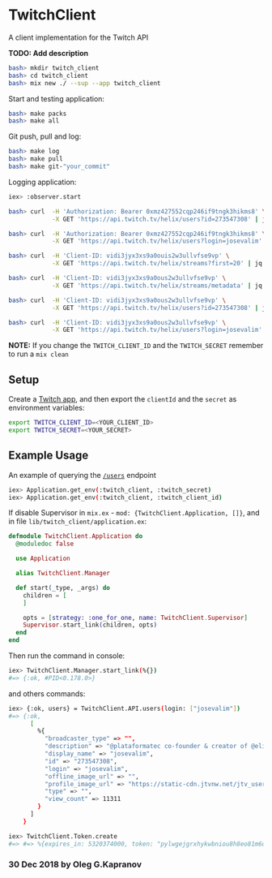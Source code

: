 # TwitchClient

A client implementation for the Twitch API

**TODO: Add description**

```bash
bash> mkdir twitch_client
bash> cd twitch_client
bash> mix new ./ --sup --app twitch_client
```
Start and testing application:

```bash
bash> make packs
bash> make all
```
Git push, pull and log:

```bash
bash> make log
bash> make pull
bash> make git-"your_commit"
```
Logging application:

```bash
iex> :observer.start
```

```bash
bash> curl  -H 'Authorization: Bearer 0xmz427552cqp246if9tngk3hikms8' \
            -X GET 'https://api.twitch.tv/helix/users?id=273547308' | jq .

bash> curl  -H 'Authorization: Bearer 0xmz427552cqp246if9tngk3hikms8' \
            -X GET 'https://api.twitch.tv/helix/users?login=josevalim' | jq .

bash> curl  -H 'Client-ID: vidi3jyx3xs9a0ouis2w3ullvfse9vp' \
            -X GET 'https://api.twitch.tv/helix/streams?first=20' | jq .

bash> curl  -H 'Client-ID: vidi3jyx3xs9a0ous2w3ullvfse9vp' \
            -X GET 'https://api.twitch.tv/helix/streams/metadata' | jq .

bash> curl  -H 'Client-ID: vidi3jyx3xs9a0ous2w3ullvfse9vp' \
            -X GET 'https://api.twitch.tv/helix/users?id=273547308' | jq .

bash> curl  -H 'Client-ID: vidi3jyx3xs9a0ous2w3ullvfse9vp' \
            -X GET 'https://api.twitch.tv/helix/users?login=josevalim' | jq .
```

**NOTE:** If you change the `TWITCH_CLIENT_ID` and the `TWITCH_SECRET` remember to run a `mix clean`

## Setup

Create a [Twitch app](https://dev.twitch.tv/dashboard/apps/create), and
then export the `clientId` and the `secret` as environment variables:

```bash
export TWITCH_CLIENT_ID=<YOUR_CLIENT_ID>
export TWITCH_SECRET=<YOUR_SECRET>
```

## Example Usage

An example of querying the
[`/users`](https://dev.twitch.tv/docs/api/reference/#get-users) endpoint

```bash
iex> Application.get_env(:twitch_client, :twitch_secret)
iex> Application.get_env(:twitch_client, :twitch_client_id)
```

If disable Supervisor in `mix.ex` - `mod: {TwitchClient.Application, []}`,
and in file `lib/twitch_client/application.ex`:

```elixir
defmodule TwitchClient.Application do
  @moduledoc false

  use Application

  alias TwitchClient.Manager

  def start(_type, _args) do
    children = [
    ]

    opts = [strategy: :one_for_one, name: TwitchClient.Supervisor]
    Supervisor.start_link(children, opts)
  end
end
```
Then run the command in console:

```bash
iex> TwitchClient.Manager.start_link(%{})
#=> {:ok, #PID<0.178.0>}
```
and others commands:

```bash
iex> {:ok, users} = TwitchClient.API.users(login: ["josevalim"])
#=> {:ok,
      [
        %{
          "broadcaster_type" => "",
          "description" => "@plataformatec co-founder & creator of @elixirlang",
          "display_name" => "josevalim",
          "id" => "273547308",
          "login" => "josevalim",
          "offline_image_url" => "",
          "profile_image_url" => "https://static-cdn.jtvnw.net/jtv_user_pictures/128192c8-53bf-4f0f-815d-cff9a23f8d74-profile_image-300x300.jpg",
          "type" => "",
          "view_count" => 11311
        }
      ]
    }

iex> TwitchClient.Token.create
#=> #=> %{expires_in: 5320374000, token: "pylwgejgrxhykwbniou8h8eo81m6oz"}
```

### 30 Dec 2018 by Oleg G.Kapranov

[1]: https://dev.twitch.tv/docs/v5/
[2]: https://dev.twitch.tv/docs/api/reference/#get-users
[3]: https://dev.twitch.tv/docs/api/reference/#get-videos
